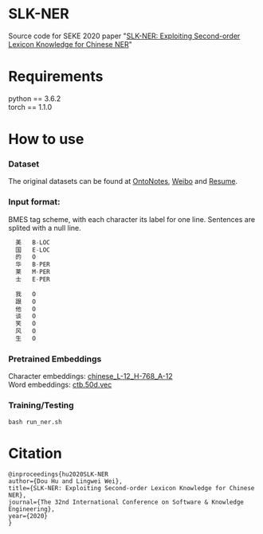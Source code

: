 # SLK-NER

Source code for SEKE 2020 paper "[SLK-NER: Exploiting Second-order Lexicon Knowledge for Chinese NER](http://ksiresearch.org/seke/seke20paper/paper153.pdf)"


# Requirements
python == 3.6.2<br>
torch == 1.1.0<br>


# How to use
  ### Dataset


  The original datasets can be found at [OntoNotes](https://catalog.ldc.upenn.edu/LDC2011T03), 
  [Weibo](https://github.com/hltcoe/golden-horse) and [Resume](https://github.com/jiesutd/LatticeLSTM/tree/master/ResumeNER).


  ### Input format:

  BMES tag scheme, with each character its label for one line. Sentences are splited with a null line.
  
  ```cpp
    美   B-LOC  
    国   E-LOC  
    的   O  
    华   B-PER  
    莱   M-PER  
    士   E-PER  
    
    我   O  
    跟   O  
    他   O  
    谈   O  
    笑   O  
    风   O  
    生   O   
  ``` 

  ### Pretrained Embeddings
  Character embeddings: [chinese_L-12_H-768_A-12](https://storage.googleapis.com/bert_models/2018_11_03/chinese_L-12_H-768_A-12.zip)  
  Word embeddings: [ctb.50d.vec](https://drive.google.com/file/d/1K_lG3FlXTgOOf8aQ4brR9g3R40qi1Chv/view?usp=sharing)  
  

  ### Training/Testing

  ```
  bash run_ner.sh
  ```
  
  
# Citation
```
@inproceedings{hu2020SLK-NER
author={Dou Hu and Lingwei Wei},
title={SLK-NER: Exploiting Second-order Lexicon Knowledge for Chinese NER},
journal={The 32nd International Conference on Software & Knowledge Engineering},
year={2020}
}
```
